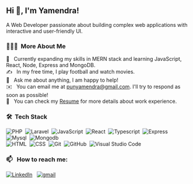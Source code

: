 ## Hi 👋, I'm Yamendra!
A Web Developer passionate about building complex web applications with interactive and user-friendly UI.

### 👨🏻‍💻 &nbsp;More About Me

🌱 &nbsp; Currently expanding my skills in MERN stack and learning JavaScript, React, Node, Express and MongoDB.\
✍️ &nbsp; In my free time, I play football and watch movies.\
💬 &nbsp; Ask me about anything, I am happy to help!\
✉️ &nbsp; You can email me at punyamendra@gmail.com. I'll try to respond as soon as possible!\
📄 &nbsp; You can check my [Resume](https://drive.google.com/file/d/1Z-0wKI0euqUMQkOwPhsmyRiuRlsm6SfF/view?usp=sharing) for more details about work experience.


### 🛠 &nbsp;Tech Stack

![PHP](https://img.shields.io/badge/-Php-05122A?style=flat&logo=php)&nbsp;
![Laravel](https://img.shields.io/badge/-Laravel-05122A?style=flat&logo=laravel&logoColor=563D7C)&nbsp;
![JavaScript](https://img.shields.io/badge/-JavaScript-05122A?style=flat&logo=javascript)&nbsp;
![React](https://img.shields.io/badge/-React-05122A?style=flat&logo=react&logoColor=563D7C)&nbsp;
![Typescript](https://img.shields.io/badge/-Typescript-05122A?style=flat&logo=typescript&logoColor=563D7C)&nbsp;
![Express](https://img.shields.io/badge/-Express-05122A?style=flat&logo=express&logoColor=563D7C)&nbsp;
![Mysql](https://img.shields.io/badge/-Mysql-05122A?style=flat&logo=mysql&logoColor=563D7C)&nbsp;
![Mongodb](https://img.shields.io/badge/-Mongodb-05122A?style=flat&logo=mongodb&logoColor=563D7C)&nbsp;\
![HTML](https://img.shields.io/badge/-HTML-05122A?style=flat&logo=HTML5)&nbsp;
![CSS](https://img.shields.io/badge/-CSS-05122A?style=flat&logo=CSS3&logoColor=1572B6)&nbsp;
![Git](https://img.shields.io/badge/-Git-05122A?style=flat&logo=git)&nbsp;
![GitHub](https://img.shields.io/badge/-GitHub-05122A?style=flat&logo=github)&nbsp;
![Visual Studio Code](https://img.shields.io/badge/-Visual%20Studio%20Code-05122A?style=flat&logo=visual-studio-code&logoColor=007ACC)&nbsp;


### 📫 &nbsp; How to reach me:

<a href="https://www.linkedin.com/in/yamendra-pun/"><img alt="LinkedIn" src="https://img.shields.io/badge/linkedin%20-%230077B5.svg?&style=flat&logo=linkedin&logoColor=white"/></a> &nbsp;
<a href="mailto:punyamendra@gmail.com"><img alt="gmail" src="https://img.shields.io/badge/Gmail-D14836?style=flat&logo=gmail&logoColor=white" /></a> &nbsp;

<!--
**yamendrapun/yamendrapun** is a ✨ _special_ ✨ repository because its `README.md` (this file) appears on your GitHub profile.

Here are some ideas to get you started:

- 🔭 I’m currently working on ...
- 🌱 I’m currently learning ...
- 👯 I’m looking to collaborate on ...
- 🤔 I’m looking for help with ...
- 💬 Ask me about ...
- 📫 How to reach me: ...
- 😄 Pronouns: ...
- ⚡ Fun fact: ...
-->
